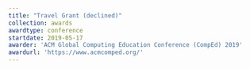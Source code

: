 ```yaml
---
title: "Travel Grant (declined)"
collection: awards
awardtype: conference
startdate: 2019-05-17
awarder: 'ACM Global Computing Education Conference (CompEd) 2019'
awardurl: 'https://www.acmcomped.org/'
---
```

